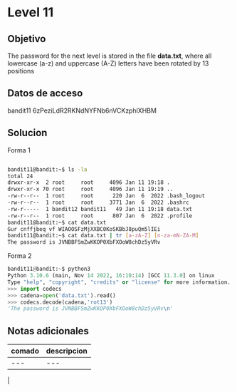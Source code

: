 # Level 11

## Objetivo

The password for the next level is stored in the file **data.txt**, where all lowercase (a-z) and uppercase (A-Z) letters have been rotated by 13 positions
## Datos de acceso

bandit11
6zPeziLdR2RKNdNYFNb6nVCKzphlXHBM

## Solucion
Forma 1
``` bash

bandit11@bandit:~$ ls -la
total 24
drwxr-xr-x  2 root     root     4096 Jan 11 19:18 .
drwxr-xr-x 70 root     root     4096 Jan 11 19:19 ..
-rw-r--r--  1 root     root      220 Jan  6  2022 .bash_logout
-rw-r--r--  1 root     root     3771 Jan  6  2022 .bashrc
-rw-r-----  1 bandit12 bandit11   49 Jan 11 19:18 data.txt
-rw-r--r--  1 root     root      807 Jan  6  2022 .profile
bandit11@bandit:~$ cat data.txt 
Gur cnffjbeq vf WIAOOSFzMjXXBC0KoSKBbJ8puQm5lIEi
bandit11@bandit:~$ cat data.txt | tr [a-zA-Z] [n-za-mN-ZA-M]
The password is JVNBBFSmZwKKOP0XbFXOoW8chDz5yVRv
```
Forma 2
``` python
bandit11@bandit:~$ python3
Python 3.10.6 (main, Nov 14 2022, 16:10:14) [GCC 11.3.0] on linux
Type "help", "copyright", "credits" or "license" for more information.
>>> import codecs
>>> cadena=open('data.txt').read()
>>> codecs.decode(cadena,'rot13')
'The password is JVNBBFSmZwKKOP0XbFXOoW8chDz5yVRv\n'

```
## Notas adicionales

| comado | descripcion |
|----------|-------------|
| ---| ---
|

